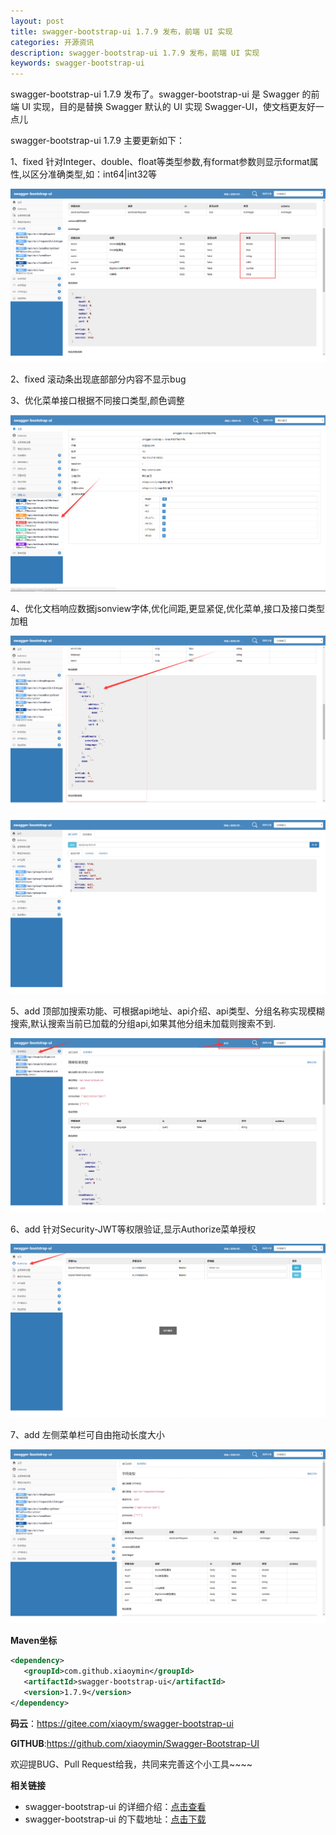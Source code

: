 ```yaml
---
layout: post
title: swagger-bootstrap-ui 1.7.9 发布，前端 UI 实现
categories: 开源资讯
description: swagger-bootstrap-ui 1.7.9 发布，前端 UI 实现
keywords: swagger-bootstrap-ui
---
```


swagger-bootstrap-ui 1.7.9 发布了。swagger-bootstrap-ui 是 Swagger 的前端 UI 实现，目的是替换 Swagger 默认的 UI 实现 Swagger-UI，使文档更友好一点儿 

swagger-bootstrap-ui 1.7.9 主要更新如下： 

1、fixed 针对Integer、double、float等类型参数,有format参数则显示format属性,以区分准确类型,如：int64|int32等

![](/images/blog/swagger-bootstrap-ui-1.7.9-issue/type.png)

2、fixed 滚动条出现底部部分内容不显示bug

3、优化菜单接口根据不同接口类型,颜色调整

![](/images/blog/swagger-bootstrap-ui-1.7.9-issue/method.png)

4、优化文档响应数据jsonview字体,优化间距,更显紧促,优化菜单,接口及接口类型加粗

![](/images/blog/swagger-bootstrap-ui-1.7.9-issue/r1.png)

![](/images/blog/swagger-bootstrap-ui-1.7.9-issue/r2.png)

5、add 顶部加搜索功能、可根据api地址、api介绍、api类型、分组名称实现模糊搜索,默认搜索当前已加载的分组api,如果其他分组未加载则搜索不到.

![](/images/blog/swagger-bootstrap-ui-1.7.9-issue/search.png)

6、add 针对Security-JWT等权限验证,显示Authorize菜单授权

![](/images/blog/swagger-bootstrap-ui-1.7.9-issue/auth.png)

7、add 左侧菜单栏可自由拖动长度大小

![](/images/blog/swagger-bootstrap-ui-1.7.9-issue/drag.png)

**Maven坐标**

```xml
<dependency>
   <groupId>com.github.xiaoymin</groupId>
   <artifactId>swagger-bootstrap-ui</artifactId>
   <version>1.7.9</version>
</dependency>
```
**码云**：https://gitee.com/xiaoym/swagger-bootstrap-ui

**GITHUB**:https://github.com/xiaoymin/Swagger-Bootstrap-UI

欢迎提BUG、Pull Request给我，共同来完善这个小工具~~~~


**相关链接**

- swagger-bootstrap-ui 的详细介绍：[点击查看](https://www.oschina.net/p/swagger-bootstrap-ui)
- swagger-bootstrap-ui 的下载地址：[点击下载](https://git.oschina.net/xiaoym/swagger-bootstrap-ui/releases)